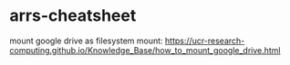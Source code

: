 # arrs-cheatsheet


mount google drive as filesystem mount: https://ucr-research-computing.github.io/Knowledge_Base/how_to_mount_google_drive.html
